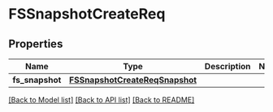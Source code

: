 # FSSnapshotCreateReq

## Properties
Name | Type | Description | Notes
------------ | ------------- | ------------- | -------------
**fs_snapshot** | [**FSSnapshotCreateReqSnapshot**](FSSnapshotCreateReqSnapshot.md) |  | 

[[Back to Model list]](../README.md#documentation-for-models) [[Back to API list]](../README.md#documentation-for-api-endpoints) [[Back to README]](../README.md)


